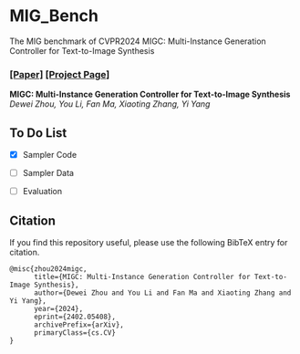 # MIG_Bench
The MIG benchmark of CVPR2024 MIGC: Multi-Instance Generation Controller for Text-to-Image Synthesis

### [[Paper]](https://arxiv.org/pdf/2402.05408.pdf)     [[Project Page]](https://migcproject.github.io/)
**MIGC: Multi-Instance Generation Controller for Text-to-Image Synthesis**
<br>_Dewei Zhou, You Li, Fan Ma, Xiaoting Zhang, Yi Yang_<br>
## To Do List
- [x] Sampler Code
- [ ] Sampler Data
- [ ] Evaluation


## Citation
If you find this repository useful, please use the following BibTeX entry for citation.
```
@misc{zhou2024migc,
      title={MIGC: Multi-Instance Generation Controller for Text-to-Image Synthesis}, 
      author={Dewei Zhou and You Li and Fan Ma and Xiaoting Zhang and Yi Yang},
      year={2024},
      eprint={2402.05408},
      archivePrefix={arXiv},
      primaryClass={cs.CV}
}
```